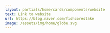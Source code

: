 ```yaml
---
layout: partials/home/cards/components/website
text: Link to website
url: https://blog.naver.com/fishcorestake
image: /assets/img/home/globe.svg
---
```

